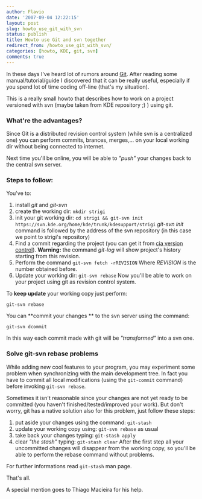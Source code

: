 ```yaml
---
author: Flavio
date: '2007-09-04 12:22:15'
layout: post
slug: howto_use_git_with_svn
status: publish
title: Howto use Git and svn together
redirect_from: /howto_use_git_with_svn/
categories: [howto, KDE, git, svn]
comments: true
---
```


In these days I've heard lot of rumors around [Git](http://git.or.cz/). After
reading some manual/tutorial/guide I discovered that it can be really useful,
especially if you spend lot of time coding off-line (that's my situation).

This is a really small howto that describes how to work on a project versioned
with svn (maybe taken from KDE repository ;) ) using git.

### What're the advantages?

Since Git is a distributed revision control system (while svn is a centralized
one) you can perform commits, brances, merges,... on your local working dir
without being connected to internet.

Next time you'll be online, you will be able to _"push"_ your changes back to
the central svn server.

### Steps to follow:

You've to:

  1. install _git_ and _git-svn_
  2. create the working dir: `mkdir strigi`
  3. init your git working dir: `cd strigi && git-svn init https://svn.kde.org/home/kde/trunk/kdesupport/strigi` _git-svn init_ command is followed by the address of the svn repository (in this case we point to strigi's repository)
  4. Find a commit regarding the project (you can get it from [cia version control](http://cia.vc/)). **Warning:** the command _git-log_ will show project's history starting from this revision.
  5. Perform the command `git-svn fetch -rREVISION` Where _REVISION_ is the number obtained before.
  6. Update your working dir: `git-svn rebase`
Now you'll be able to work on your project using git as revision control
system.

To **keep update** your working copy just perform:

`git-svn rebase`

You can **commit your changes ** to the svn server using the command:

`git-svn dcommit`

In this way each commit made with git will be _"transformed"_ into a svn one.

### Solve git-svn rebase problems

While adding new cool features to your program, you may experiment some
problem when synchronizing with the main development tree. In fact you have to
commit all local modifications (using the `git-commit` command) before
invoking `git-svn rebase`.

Sometimes it isn't reasonable since your changes are not yet ready to be
committed (you haven't finished/tested/improved your work). But don't worry,
git has a native solution also for this problem, just follow these steps:

  1. put aside your changes using the command: `git-stash`
  2. update your working copy using: `git-svn rebase` as usual
  3. take back your changes typing: `git-stash apply`
  4. clear _"the stash"_ typing: `git-stash clear`
After the first step all your uncommitted changes will disappear from the
working copy, so you'll be able to perform the rebase command without
problems.

For further informations read `git-stash` man page.

That's all.

A special mention goes to Thiago Macieira for his help.

